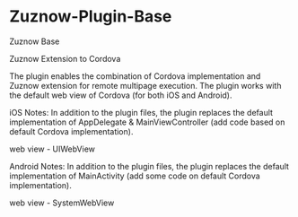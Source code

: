 # Zuznow-Plugin-Base


Zuznow Base

Zuznow Extension to Cordova


The plugin enables the combination of Cordova implementation and Zuznow extension for remote multipage execution. 
The plugin works with the default web view of Cordova (for both iOS and Android).


iOS Notes:
In addition to the plugin files, the plugin replaces the default implementation of AppDelegate & MainViewController (add code based on default Cordova implementation).

web view - UIWebView


Android Notes:
In addition to the plugin files, the plugin replaces the default implementation of MainActivity (add some code on default Cordova implementation).

web view - SystemWebView

